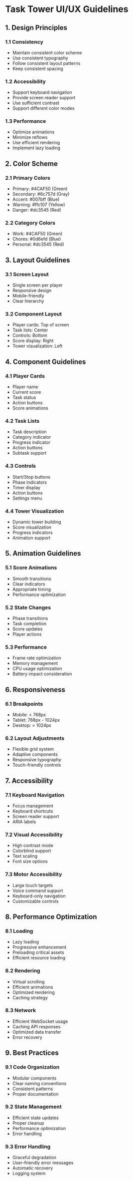 # Task Tower UI/UX Guidelines

## 1. Design Principles

### 1.1 Consistency
- Maintain consistent color scheme
- Use consistent typography
- Follow consistent layout patterns
- Keep consistent spacing

### 1.2 Accessibility
- Support keyboard navigation
- Provide screen reader support
- Use sufficient contrast
- Support different color modes

### 1.3 Performance
- Optimize animations
- Minimize reflows
- Use efficient rendering
- Implement lazy loading

## 2. Color Scheme

### 2.1 Primary Colors
- Primary: #4CAF50 (Green)
- Secondary: #6c757d (Gray)
- Accent: #007bff (Blue)
- Warning: #ffc107 (Yellow)
- Danger: #dc3545 (Red)

### 2.2 Category Colors
- Work: #4CAF50 (Green)
- Chores: #0d6efd (Blue)
- Personal: #dc3545 (Red)

## 3. Layout Guidelines

### 3.1 Screen Layout
- Single screen per player
- Responsive design
- Mobile-friendly
- Clear hierarchy

### 3.2 Component Layout
- Player cards: Top of screen
- Task lists: Center
- Controls: Bottom
- Score display: Right
- Tower visualization: Left

## 4. Component Guidelines

### 4.1 Player Cards
- Player name
- Current score
- Task status
- Action buttons
- Score animations

### 4.2 Task Lists
- Task description
- Category indicator
- Progress indicator
- Action buttons
- Subtask support

### 4.3 Controls
- Start/Stop buttons
- Phase indicators
- Timer display
- Action buttons
- Settings menu

### 4.4 Tower Visualization
- Dynamic tower building
- Score visualization
- Progress indicators
- Animation support

## 5. Animation Guidelines

### 5.1 Score Animations
- Smooth transitions
- Clear indicators
- Appropriate timing
- Performance optimization

### 5.2 State Changes
- Phase transitions
- Task completion
- Score updates
- Player actions

### 5.3 Performance
- Frame rate optimization
- Memory management
- CPU usage optimization
- Battery impact consideration

## 6. Responsiveness

### 6.1 Breakpoints
- Mobile: < 768px
- Tablet: 768px - 1024px
- Desktop: > 1024px

### 6.2 Layout Adjustments
- Flexible grid system
- Adaptive components
- Responsive typography
- Touch-friendly controls

## 7. Accessibility

### 7.1 Keyboard Navigation
- Focus management
- Keyboard shortcuts
- Screen reader support
- ARIA labels

### 7.2 Visual Accessibility
- High contrast mode
- Colorblind support
- Text scaling
- Font size options

### 7.3 Motor Accessibility
- Large touch targets
- Voice command support
- Keyboard-only navigation
- Customizable controls

## 8. Performance Optimization

### 8.1 Loading
- Lazy loading
- Progressive enhancement
- Preloading critical assets
- Efficient resource loading

### 8.2 Rendering
- Virtual scrolling
- Efficient animations
- Optimized rendering
- Caching strategy

### 8.3 Network
- Efficient WebSocket usage
- Caching API responses
- Optimized data transfer
- Error recovery

## 9. Best Practices

### 9.1 Code Organization
- Modular components
- Clear naming conventions
- Consistent patterns
- Proper documentation

### 9.2 State Management
- Efficient state updates
- Proper cleanup
- Performance optimization
- Error handling

### 9.3 Error Handling
- Graceful degradation
- User-friendly error messages
- Automatic recovery
- Logging system
